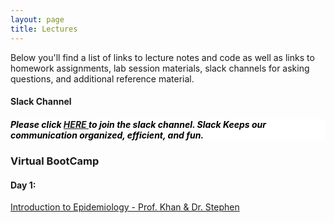```yaml
---
layout: page
title: Lectures
---
```


Below you'll find a list of links to lecture notes and code as well as links to homework assignments, lab session materials, slack channels for asking questions, and additional reference material.

<h4> Slack Channel </h4>

<h5 style="background-color:white; color:black; text-align: left;"> Please click <a href="https://join.slack.com/t/deeplearnings-cka9031/shared_invite/zt-1wjmgh4f6-GS_T7H4qYLS0mIn9LkrzUA" target="_blank"><span style="text-align:center"> HERE </span></a> to join the slack channel. Slack Keeps our communication organized, efficient, and fun. </h5>


<h3> Virtual BootCamp </h3>

<h4> Day 1:</h4>
<a href="https://dlcourseukzn.github.io/PDFLectures/Intro_to_Epi.pdf" download> Introduction to Epidemiology - Prof. Khan & Dr. Stephen </a>
<!-- <a href="https://dlcourseukzn.github.io/PDFLectures/Intro_to_Epi.pdf" download> Introduction to Epidemiology - Dr. Stephen </a> -->

<!-- <a href="https://dlcourseukzn.github.io/PDFLectures/Intro_to_Epi.pdf" download> Day 2: Introduction to Epidemiology - Dr. Khan </a> -->








